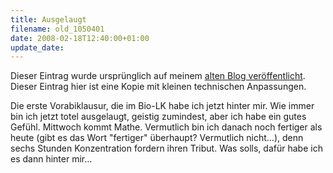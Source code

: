 ```yaml
---
title: Ausgelaugt
filename: old_1050401
date: 2008-02-18T12:40:00+01:00
update_date:
---
```

Dieser Eintrag wurde ursprünglich auf meinem [alten Blog veröffentlicht](https://stu.blogger.de/stories/1050401/). Dieser Eintrag hier ist eine Kopie mit kleinen technischen Anpassungen.

Die erste Vorabiklausur, die im Bio-LK habe ich jetzt hinter mir.
Wie immer bin ich jetzt totel ausgelaugt, geistig zumindest, aber ich habe ein gutes Gefühl.
Mittwoch kommt Mathe. Vermutlich bin ich danach noch fertiger als heute (gibt es das Wort "fertiger" überhaupt? Vermutlich nicht…), denn sechs Stunden Konzentration fordern ihren Tribut. Was solls, dafür habe ich es dann hinter mir…
